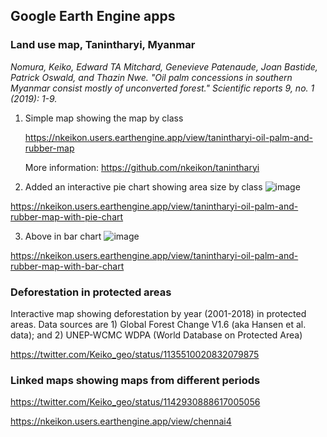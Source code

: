 ## Google Earth Engine apps
### Land use map, Tanintharyi, Myanmar 

<em>Nomura, Keiko, Edward TA Mitchard, Genevieve Patenaude, Joan Bastide, Patrick Oswald, and Thazin Nwe. "Oil palm concessions in southern Myanmar consist mostly of unconverted forest." Scientific reports 9, no. 1 (2019): 1-9.</em>

1. Simple map showing the map by class

    https://nkeikon.users.earthengine.app/view/tanintharyi-oil-palm-and-rubber-map

    More information: https://github.com/nkeikon/tanintharyi

2. Added an interactive pie chart showing area size by class
![image](https://github.com/nkeikon/earthengine-apps/raw/master/pie.gif)

https://nkeikon.users.earthengine.app/view/tanintharyi-oil-palm-and-rubber-map-with-pie-chart

3. Above in bar chart
![image](https://github.com/nkeikon/earthengine-apps/raw/master/bar.gif)

https://nkeikon.users.earthengine.app/view/tanintharyi-oil-palm-and-rubber-map-with-bar-chart
### Deforestation in protected areas
Interactive map showing deforestation by year (2001-2018) in protected areas. Data sources are 1) Global Forest Change V1.6 (aka Hansen et al. data); and 2) UNEP-WCMC WDPA (World Database on Protected Area)

https://twitter.com/Keiko_geo/status/1135510020832079875

### Linked maps showing maps from different periods
https://twitter.com/Keiko_geo/status/1142930888617005056

https://nkeikon.users.earthengine.app/view/chennai4
